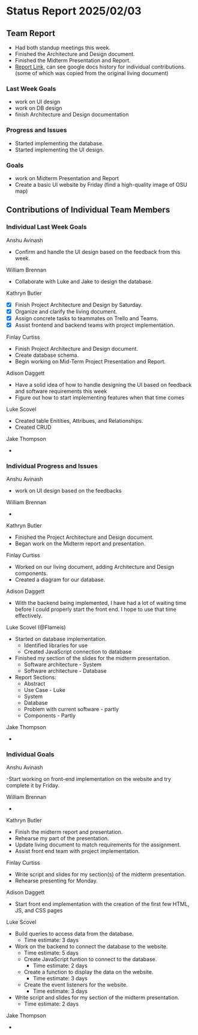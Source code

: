 # Status Report 2025/02/03

<!-- filename format is YYYYMMDD.md -->

<!-- Both sections should have the following three subsections. Each subsection is best organized as bullet points, though you can write a paragraph instead.   -->

## Team Report
<!-- status update for your TA, including an agenda for the project standup meeting -->

- Had both standup meetings this week.
- Finished the Architecture and Design document.
- Finished the Midterm Presentation and Report.
- [Report Link](https://docs.google.com/document/d/1vTG45TTxZEER5BNPlqOJ81y2_CoBAbPGc1G3RDjc8cU/edit?usp=sharing), can see google docs history for individual contributions. (some of which was copied from the original living document)


### Last Week Goals
<!-- The first subsection is easy. It should be an exact copy of the third section from last week (i.e., goals from a week ago). It is empty for the first week -->
- work on UI design
- work on DB design
- finish Architecture and Design documentation

### Progress and Issues

<!-- The second subsection reports on progress and issues: what you did, what worked, what you learned, where you had trouble, and where you are stuck -->

- Started implementing the database.
- Started implementing the UI design.

### Goals

<!-- The third subsection should outline your plans and goals for the following week. Each bullet point should include a measurable task and a time estimate. You may use nested bullet points for parts of a larger task. No bottom-level time estimate should be greater than 3 days. If a task would be larger, think about a logical way to break it down and to have insight into progress. If tasks from one week aren’t yet complete, they should roll over into tasks for the next week, with an updated estimate for time to completion.
For the weekly report, this third subsection should be higher-level and indicate who is responsible for what tasks. Also, it’s good to include longer-term goals in this list as well, to keep the bigger picture in mind and plan beyond just the next week.  -->

- work on Midterm Presentation and Report
- Create a basic UI website by Friday (find a high-quality image of OSU map)


## Contributions of Individual Team Members

### Individual Last Week Goals

<!-- The first subsection is easy. It should be an exact copy of the third section from last week (i.e., goals from a week ago). It is empty for the first week -->

Anshu Avinash

- Confirm and handle the UI design based on the feedback from this week. 

William Brennan

- Collaborate with Luke and Jake to design the database.

Kathryn Butler

- [x] Finish Project Architecture and Design by Saturday.
- [x] Organize and clarify the living document.
- [x] Assign concrete tasks to teammates on Trello and Teams.
- [x] Assist frontend and backend teams with project implementation.

Finlay Curtiss

- Finish Project Architecture and Design document.
- Create database schema.
- Begin working on Mid-Term Project Presentation and Report.

Adison Daggett

- Have a solid idea of how to handle designing the UI based on feedback and software requirements this week
- Figure out how to start implementing features when that time comes

Luke Scovel

- Created table Enitities, Attribues, and Relationships.
- Created CRUD

Jake Thompson

-

### Individual Progress and Issues

<!-- The second subsection reports on progress and issues: what you did, what worked, what you learned, where you had trouble, and where you are stuck -->

Anshu Avinash

- work on UI design based on the feedbacks

William Brennan

-

Kathryn Butler

- Finished the Project Architecture and Design document.
- Began work on the Midterm report and presentation.

Finlay Curtiss

- Worked on our living document, adding Architecture and Design components.
- Created a diagram for our database.

Adison Daggett

- With the backend being implemented, I have had a lot of waiting time before I could properly start the front end. I hope to use that time effectively.

Luke Scovel (@Flameis)

- Started on database implementation.
    - Identified libraries for use
    - Created JavaScript connection to database
- Finished my section of the slides for the midterm presentation.
    - Software architecture - System
    - Software architecture - Database
- Report Sections:
    - Abstract
    - Use Case - Luke
    - System
    - Database
    - Problem with current software - partly
    - Components - Partly

Jake Thompson

-

### Individual Goals

<!-- The third subsection should outline your plans and goals for the following week. Each bullet point should include a measurable task and a time estimate. You may use nested bullet points for parts of a larger task. No bottom-level time estimate should be greater than 3 days. If a task would be larger, think about a logical way to break it down and to have insight into progress. If tasks from one week aren’t yet complete, they should roll over into tasks for the next week, with an updated estimate for time to completion.
For the weekly report, this third subsection should be higher-level and indicate who is responsible for what tasks. Also, it’s good to include longer-term goals in this list as well, to keep the bigger picture in mind and plan beyond just the next week.  -->

Anshu Avinash

-Start working on front-end implementation on the website and try complete it by Friday.

William Brennan

-

Kathryn Butler

- Finish the midterm report and presentation.
- Rehearse my part of the presentation.
- Update living document to match requirements for the assignment.
- Assist front end team with project implementation.

Finlay Curtiss

- Write script and slides for my section(s) of the midterm presentation.
- Rehearse presenting for Monday.

Adison Daggett

- Start front end implementation with the creation of the first few HTML, JS, and CSS pages

Luke Scovel

- Build queries to access data from the database.
    - Time estimate: 3 days 
- Work on the backend to connect the database to the website.
    - Time estimate: 5 days
    - Create JavaScript funtion to connect to the database.
        - Time estimate: 2 days
    - Create a function to display the data on the website.
        - Time estimate: 3 days
    - Create the event listeners for the website.
        - Time estimate: 3 days
- Write script and slides for my section of the midterm presentation.
    - Time estimate: 2 days

Jake Thompson

-
